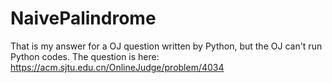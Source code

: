 # NaivePalindrome
That is my answer for a OJ question written by Python, but the OJ can't run Python codes. The question is here: https://acm.sjtu.edu.cn/OnlineJudge/problem/4034 
